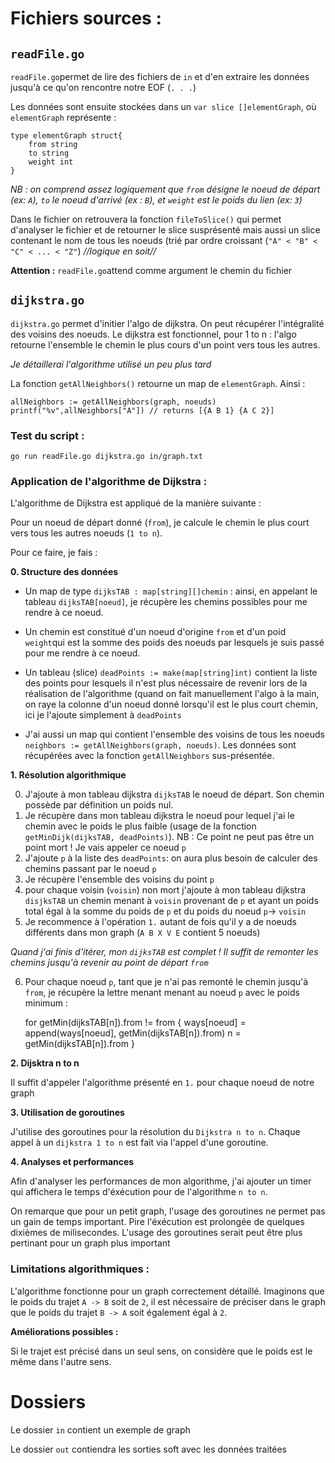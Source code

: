 # Fichiers sources :

## `readFile.go`
`readFile.go`permet de lire des fichiers de `in` et d'en extraire les données jusqu'à ce qu'on rencontre notre EOF (`. . .`)


Les données sont ensuite stockées dans un `var slice []elementGraph`, où `elementGraph` représente :

	type elementGraph struct{
		from string
		to string
		weight int
	}

*NB :  on comprend assez logiquement que `from` désigne le noeud de départ (ex: `A`), `to` le noeud d'arrivé (ex : `B`), et `weight` est le poids du lien (ex: `3`)*

Dans le fichier on retrouvera la fonction `fileToSlice()` qui permet d'analyser le fichier et de retourner le slice susprésenté mais aussi un slice contenant le nom de tous les noeuds (trié par ordre croissant (`"A" < "B" < "C" < ... < "Z"`) *//logique en soit//*


**Attention :** `readFile.go`attend comme argument le chemin du fichier 

## `dijkstra.go`
`dijkstra.go` permet d'initier l'algo de dijkstra. On peut récupérer l'intégralité des voisins des noeuds.
Le dijkstra est fonctionnel, pour 1 to n : l'algo retourne l'ensemble le chemin le plus cours d'un point vers tous les autres.

*Je détaillerai l'algorithme utilisé un peu plus tard*


La fonction ``getAllNeighbors()`` retourne un map de `elementGraph`. Ainsi :

    allNeighbors := getAllNeighbors(graph, noeuds)
    printf("%v",allNeighbors["A"]) // returns [{A B 1} {A C 2}]
    
   
### Test du script :
	go run readFile.go dijkstra.go in/graph.txt
	
### Application de l'algorithme de Dijkstra :

L'algorithme de Dijkstra est appliqué de la manière suivante :

Pour un noeud de départ donné (`from`), je calcule le chemin le plus court vers tous les autres noeuds (`1 to n`). 

Pour ce faire, je fais :

**0. Structure des données**


- Un map de type `dijksTAB : map[string][]chemin` : ainsi, en appelant le tableau `dijksTAB[noeud]`, je récupère les chemins possibles pour me rendre à ce noeud. 

- Un chemin est constitué d'un noeud d'origine `from` et d'un poid `weight`qui est la somme des poids des noeuds par lesquels je suis passé pour me rendre à ce noeud.

- Un tableau (slice) `deadPoints := make(map[string]int)` contient la liste des points pour lesquels il n'est plus nécessaire de revenir lors de la réalisation de l'algorithme (quand on fait manuellement l'algo à la main, on raye la colonne d'un noeud donné lorsqu'il est le plus court chemin, ici je l'ajoute simplement à `deadPoints`

- J'ai aussi un map qui contient l'ensemble des voisins de tous les noeuds `neighbors := getAllNeighbors(graph, noeuds)`. Les données sont récupérées avec la fonction `getAllNeighbors` sus-présentée.


**1. Résolution algorithmique**

0. J'ajoute à mon tableau dijkstra `dijksTAB` le noeud de départ. Son chemin possède par définition un poids nul.
1. Je récupère dans mon tableau dijkstra le noeud pour lequel j'ai le chemin avec le poids le plus faible (usage de la fonction `getMinDijk(dijksTAB, deadPoints)`). NB : Ce point ne peut pas être un point mort ! Je vais appeler ce noeud `p`
2. J'ajoute `p` à la liste des `deadPoints`: on aura plus besoin de calculer des chemins passant par le noeud `p`
3. Je récupère l'ensemble des voisins du point `p`
4. pour chaque voisin (`voisin`) non mort j'ajoute à mon tableau dijkstra `disjksTAB` un chemin menant à `voisin` provenant de `p` et ayant un poids total égal à la somme du poids de `p` et du poids du noeud `p`-> `voisin`
5. Je recommence à l'opération `1.` autant de fois qu'il y a de noeuds différents dans mon graph (`A B X V E` contient 5 noeuds)

*Quand j'ai finis d'itérer, mon `dijksTAB` est complet ! Il suffit de remonter les chemins jusqu'à revenir au point de départ `from`*

6. Pour chaque noeud `p`, tant que je n'ai pas remonté le chemin jusqu'à `from`, je récupère la lettre menant menant au noeud `p` avec le poids minimum :



	for getMin(dijksTAB[n]).from != from {
		ways[noeud] = append(ways[noeud], getMin(dijksTAB[n]).from)
		n = getMin(dijksTAB[n]).from
	}
	
**2. Dijsktra n to n**

Il suffit d'appeler l'algorithme présenté en `1.` pour chaque noeud de notre graph

**3. Utilisation de goroutines**

J'utilise des goroutines pour la résolution du `Dijkstra n to n`.  Chaque appel à un `dijkstra 1 to n` est fait via l'appel d'une goroutine.

**4. Analyses et performances**

Afin d'analyser les performances de mon algorithme, j'ai ajouter un timer qui affichera le temps d'éxécution pour de l'algorithme `n to n`.

On remarque que pour un petit graph, l'usage des goroutines ne permet pas un gain de temps important. Pire l'éxécution est prolongée de quelques dixièmes de milisecondes. L'usage des goroutines serait peut être plus pertinant pour un graph plus important

### Limitations algorithmiques :


L'algorithme fonctionne pour un graph correctement détaillé. Imaginons que le poids du trajet `A -> B` soit de `2`, il est nécessaire de préciser dans le graph que le poids du trajet `B -> A` soit également égal à `2`.


**Améliorations possibles :**

Si le trajet est précisé dans un seul sens, on considère que le poids est le même dans l'autre sens.

# Dossiers
Le dossier `in` contient un exemple de graph

Le dossier `out` contiendra les sorties soft avec les données traitées
